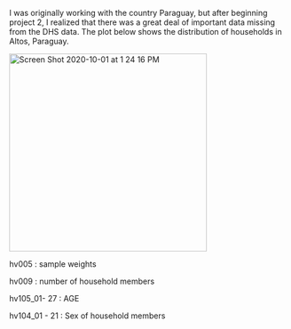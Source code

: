 I was originally working with the country Paraguay, but after beginning project 2, I realized that there was a great deal of important data missing from the DHS data. The plot below shows the distribution of households in Altos, Paraguay.


<img width="356" alt="Screen Shot 2020-10-01 at 1 24 16 PM" src="https://user-images.githubusercontent.com/60228365/94925354-112d1880-048d-11eb-841f-fbb742667092.png">

hv005 : sample weights

hv009 : number of household members 

hv105_01- 27 : AGE
  
hv104_01 - 21 : Sex of household members 
